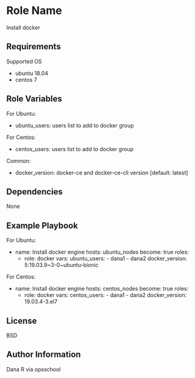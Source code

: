 Role Name
=========

Install docker

Requirements
------------

Supported OS
- ubuntu 18.04
- centos 7

Role Variables
--------------

For Ubuntu:
- ubuntu_users: users list to add to docker group

For Centos:
- centos_users: users list to add to docker group

Common:
- docker_version: docker-ce and docker-ce-cli version [default: latest]

Dependencies
------------

None

Example Playbook
----------------

For Ubuntu:

- name: Install docker engine
  hosts: ubuntu_nodes
  become: true
  roles:
    - role: docker
      vars:
        ubuntu_users:
          - dana1
          - dana2
        docker_version: 5:19.03.9~3-0~ubuntu-bionic

For Centos:

- name: Install docker engine
  hosts: centos_nodes
  become: true
  roles:
    - role: docker
      vars:
        centos_users:
          - dana1
          - dana2
        docker_version: 19.03.4-3.el7

License
-------

BSD

Author Information
------------------

Dana R via opsschool
